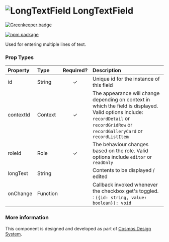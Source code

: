 # ![LongTextField](https://user-images.githubusercontent.com/44801418/48109954-32befe80-e27c-11e8-9848-d7e9860a4a8c.png) LongTextField

[![Greenkeeper badge](https://badges.greenkeeper.io/entercosmos/long-text-field.svg)](https://greenkeeper.io/)

[![npm package][npm-badge]][npm]

Used for entering multiple lines of text.

### Prop Types

| Property | Type | Required? | Description |
|:---|:---|:---:|:---|
| id | String | ✓ | Unique id for the instance of this field |
| contextId | Context | ✓ | The appearance will change depending on context in which the field is displayed. Valid options include: `recordDetail` or `recordGridRow` or `recordGalleryCard` or `recordListItem` |
| roleId | Role | ✓ | The behaviour changes based on the role. Valid options include `editor` or `readOnly` |
| longText | String | | Contents to be displayed / edited |
| onChange | Function |  | Callback invoked whenever the checkbox get's toggled. : `({id: string, value: boolean}): void` |

### More information

This component is designed and developed as part of [Cosmos Design System][cmds]. 

[cmds]: https://github.com/entercosmos/cosmos
[npm-badge]: https://img.shields.io/npm/v/@cmds/long-text-field.svg
[npm]: https://www.npmjs.org/package/@cmds/long-text-field
